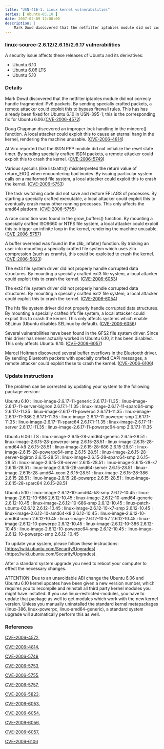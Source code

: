 ```yaml
---
title: "USN-416-1: Linux kernel vulnerabilities"
series: [ ubuntu-05.10 ]
date: 2007-02-09 12:00:00
description: |
    Mark Dowd discovered that the netfilter iptables module did not correcly handle fragmented IPv6 packets. By sending specially crafted packets, a remote attacker could exploit this to bypass firewall rules. This has has already been fixed for Ubuntu 6.10 in USN-395-1; this is the corresponding fix for Ubuntu 6.06.([CVE-2006-4572](http://people.ubuntu.com/~ubuntu-security/cve/CVE-2006-4572))
--- 
```

 
### linux-source-2.6.12/2.6.15/2.6.17 vulnerabilities

A security issue affects these releases of Ubuntu and its derivatives:

* Ubuntu 6.10
* Ubuntu 6.06 LTS
* Ubuntu 5.10

### Details

Mark Dowd discovered that the netfilter iptables module did not correcly handle fragmented IPv6 packets. By sending specially crafted packets, a remote attacker could exploit this to bypass firewall rules. This has has already been fixed for Ubuntu 6.10 in USN-395-1; this is the corresponding fix for Ubuntu 6.06.([CVE-2006-4572](http://people.ubuntu.com/~ubuntu-security/cve/CVE-2006-4572))

Doug Chapman discovered an improper lock handling in the mincore() function. A local attacker could exploit this to cause an eternal hang in the kernel, rendering the machine unusable. ([CVE-2006-4814](http://people.ubuntu.com/~ubuntu-security/cve/CVE-2006-4814))

Al Viro reported that the ISDN PPP module did not initialize the reset state timer. By sending specially crafted ISDN packets, a remote attacker could exploit this to crash the kernel. ([CVE-2006-5749](http://people.ubuntu.com/~ubuntu-security/cve/CVE-2006-5749))

Various syscalls (like listxattr()) misinterpreted the return value of return_EIO() when encountering bad inodes. By issuing particular system calls on a malformed file system, a local attacker could exploit this to crash the kernel. ([CVE-2006-5753](http://people.ubuntu.com/~ubuntu-security/cve/CVE-2006-5753))

The task switching code did not save and restore EFLAGS of processes. By starting a specially crafted executable, a local attacker could exploit this to eventually crash many other running processes. This only affects the amd64 platform. ([CVE-2006-5755](http://people.ubuntu.com/~ubuntu-security/cve/CVE-2006-5755))

A race condition was found in the grow_buffers() function. By mounting a specially crafted ISO9660 or NTFS file system, a local attacker could exploit this to trigger an infinite loop in the kernel, rendering the machine unusable. ([CVE-2006-5757](http://people.ubuntu.com/~ubuntu-security/cve/CVE-2006-5757))

A buffer overread was found in the zlib_inflate() function. By tricking an user into mounting a specially crafted file system which uses zlib compression (such as cramfs), this could be exploited to crash the kernel. ([CVE-2006-5823](http://people.ubuntu.com/~ubuntu-security/cve/CVE-2006-5823))

The ext3 file system driver did not properly handle corrupted data structures. By mounting a specially crafted ext3 file system, a local attacker could exploit this to crash the kernel. ([CVE-2006-6053](http://people.ubuntu.com/~ubuntu-security/cve/CVE-2006-6053))

The ext2 file system driver did not properly handle corrupted data structures. By mounting a specially crafted ext2 file system, a local attacker could exploit this to crash the kernel. ([CVE-2006-6054](http://people.ubuntu.com/~ubuntu-security/cve/CVE-2006-6054))

The hfs file system driver did not properly handle corrupted data structures. By mounting a specially crafted hfs file system, a local attacker could exploit this to crash the kernel. This only affects systems which enable SELinux (Ubuntu disables SELinux by default). ([CVE-2006-6056](http://people.ubuntu.com/~ubuntu-security/cve/CVE-2006-6056))

Several vulnerabilities have been found in the GFS2 file system driver. Since this driver has never actually worked in Ubuntu 6.10, it has been disabled. This only affects Ubuntu 6.10. ([CVE-2006-6057](http://people.ubuntu.com/~ubuntu-security/cve/CVE-2006-6057))

Marcel Holtman discovered several buffer overflows in the Bluetooth driver. By sending Bluetooth packets with specially crafted CAPI messages, a remote attacker could exploit these to crash the kernel. ([CVE-2006-6106](http://people.ubuntu.com/~ubuntu-security/cve/CVE-2006-6106))

### Update instructions

The problem can be corrected by updating your system to the following package version:

Ubuntu 6.10
 : linux-image-2.6.17-11-generic <span>2.6.17.1-11.35</span>
 : linux-image-2.6.17-11-server-bigiron <span>2.6.17.1-11.35</span>
 : linux-image-2.6.17-11-sparc64-smp <span>2.6.17.1-11.35</span>
 : linux-image-2.6.17-11-powerpc <span>2.6.17.1-11.35</span>
 : linux-image-2.6.17-11-386 <span>2.6.17.1-11.35</span>
 : linux-image-2.6.17-11-powerpc-smp <span>2.6.17.1-11.35</span>
 : linux-image-2.6.17-11-sparc64 <span>2.6.17.1-11.35</span>
 : linux-image-2.6.17-11-server <span>2.6.17.1-11.35</span>
 : linux-image-2.6.17-11-powerpc64-smp <span>2.6.17.1-11.35</span>

Ubuntu 6.06 LTS
 : linux-image-2.6.15-28-amd64-generic <span>2.6.15-28.51</span>
 : linux-image-2.6.15-28-powerpc-smp <span>2.6.15-28.51</span>
 : linux-image-2.6.15-28-amd64-k8 <span>2.6.15-28.51</span>
 : linux-image-2.6.15-28-686 <span>2.6.15-28.51</span>
 : linux-image-2.6.15-28-powerpc64-smp <span>2.6.15-28.51</span>
 : linux-image-2.6.15-28-server-bigiron <span>2.6.15-28.51</span>
 : linux-image-2.6.15-28-sparc64-smp <span>2.6.15-28.51</span>
 : linux-image-2.6.15-28-server <span>2.6.15-28.51</span>
 : linux-image-2.6.15-28-k7 <span>2.6.15-28.51</span>
 : linux-image-2.6.15-28-amd64-server <span>2.6.15-28.51</span>
 : linux-image-2.6.15-28-amd64-xeon <span>2.6.15-28.51</span>
 : linux-image-2.6.15-28-386 <span>2.6.15-28.51</span>
 : linux-image-2.6.15-28-powerpc <span>2.6.15-28.51</span>
 : linux-image-2.6.15-28-sparc64 <span>2.6.15-28.51</span>

Ubuntu 5.10
 : linux-image-2.6.12-10-amd64-k8-smp <span>2.6.12-10.45</span>
 : linux-image-2.6.12-10-686 <span>2.6.12-10.45</span>
 : linux-image-2.6.12-10-amd64-generic <span>2.6.12-10.45</span>
 : linux-image-2.6.12-10-686-smp <span>2.6.12-10.45</span>
 : linux-patch-ubuntu-02.6.12 <span>2.6.12-10.45</span>
 : linux-image-2.6.12-10-k7-smp <span>2.6.12-10.45</span>
 : linux-image-2.6.12-10-amd64-k8 <span>2.6.12-10.45</span>
 : linux-image-2.6.12-10-amd64-xeon <span>2.6.12-10.45</span>
 : linux-image-2.6.12-10-k7 <span>2.6.12-10.45</span>
 : linux-image-2.6.12-10-powerpc <span>2.6.12-10.45</span>
 : linux-image-2.6.12-10-386 <span>2.6.12-10.45</span>
 : linux-image-2.6.12-10-powerpc64-smp <span>2.6.12-10.45</span>
 : linux-image-2.6.12-10-powerpc-smp <span>2.6.12-10.45</span>

To update your system, please follow these instructions: [https://wiki.ubuntu.com/Security/Upgrades](https://wiki.ubuntu.com/Security/Upgrades).

After a standard system upgrade you need to reboot your computer to effect the necessary changes.

ATTENTION: Due to an unavoidable ABI change the Ubuntu 6.06 and Ubuntu 6.10 kernel updates have been given a new version number, which requires you to recompile and reinstall all third party kernel modules you might have installed. If you use linux-restricted-modules, you have to update that package as well to get modules which work with the new kernel version. Unless you manually uninstalled the standard kernel metapackages (linux-386, linux-powerpc, linux-amd64-generic), a standard system upgrade will automatically perform this as well.

### References

 [CVE-2006-4572](http://people.ubuntu.com/~ubuntu-security/cve/CVE-2006-4572), 

 [CVE-2006-4814](http://people.ubuntu.com/~ubuntu-security/cve/CVE-2006-4814), 

 [CVE-2006-5749](http://people.ubuntu.com/~ubuntu-security/cve/CVE-2006-5749), 

 [CVE-2006-5753](http://people.ubuntu.com/~ubuntu-security/cve/CVE-2006-5753), 

 [CVE-2006-5755](http://people.ubuntu.com/~ubuntu-security/cve/CVE-2006-5755), 

 [CVE-2006-5757](http://people.ubuntu.com/~ubuntu-security/cve/CVE-2006-5757), 

 [CVE-2006-5823](http://people.ubuntu.com/~ubuntu-security/cve/CVE-2006-5823), 

 [CVE-2006-6053](http://people.ubuntu.com/~ubuntu-security/cve/CVE-2006-6053), 

 [CVE-2006-6054](http://people.ubuntu.com/~ubuntu-security/cve/CVE-2006-6054), 

 [CVE-2006-6056](http://people.ubuntu.com/~ubuntu-security/cve/CVE-2006-6056), 

 [CVE-2006-6057](http://people.ubuntu.com/~ubuntu-security/cve/CVE-2006-6057), 

 [CVE-2006-6106](http://people.ubuntu.com/~ubuntu-security/cve/CVE-2006-6106)
 
